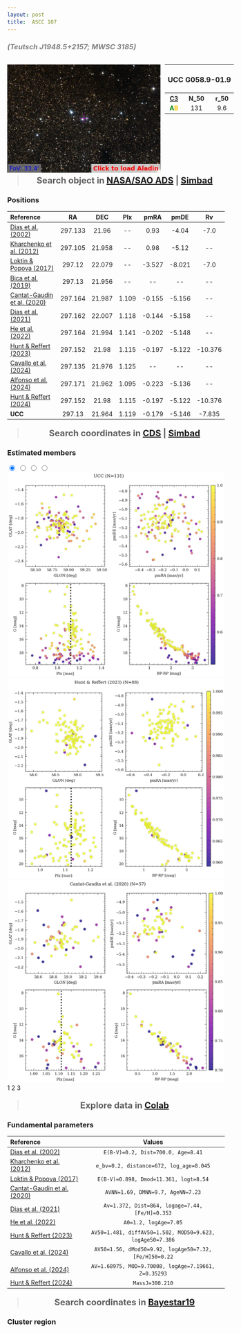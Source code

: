 ```yaml
---
layout: post
title:  ASCC 107
---
```

<h3><span style="color: #808080;"><i>(Teutsch J1948.5+2157; MWSC 3185)</i></span></h3><div style="display: flex; justify-content: space-between; width:720px;height:250px">
<div style="text-align: center;">

<!-- Static image + data attributes for FOV and target -->
<img id="aladin_img"
     data-umami-event="aladin_load"
     src="https://raw.githubusercontent.com/ucc23/Q1N/main/plots/aladin/ascc107.webp"
     alt="Click to load Aladin Lite" 
     style="width:355px;height:250px; cursor: pointer;"
     data-fov="0.32" 
     data-target="297.13 21.964"/>
<!-- Div to contain Aladin Lite viewer -->
<div id="aladin-lite-div" style="width:355px;height:250px;display:none;"></div>
<!-- Aladin Lite script (will be loaded after the image is clicked) -->
<script src="{{ site.baseurl }}/scripts/aladin_load.js"></script>

</div>
<!-- Left block -->

<table style="width:355px;height:250px;">
  <!-- Row 1 (title) -->
  <tr>
    <td colspan="5"><h3>UCC G058.9-01.9</h3></td>
  </tr>
  <!-- Row 2 -->
  <tr>
    <th style="text-align: center;"><a href="https://ucc.ar/faq#what-is-the-c3-parameter" title="Combined class">C3</a></th>
    <th style="text-align: center;"><div title="Stars with membership probability >50%">N_50</div></th>
    <th style="text-align: center;"><div title="Radius that contains half the members [arcmin]">r_50</div></th>
  </tr>
  <!-- Row 3 -->
  <tr>
    <td style="text-align: center;"><span style="color: green; font-weight: bold;">A</span><span style="color: #FFC300; font-weight: bold;">B</span></td>
    <td style="text-align: center;">131</td>
    <td style="text-align: center;">9.6</td>
  </tr>
</table>
</div>

> <p style="text-align:center; font-weight: bold; font-size:20px">Search object in <a data-umami-event="nasa_search" href="https://ui.adsabs.harvard.edu/search/q=%20collection%3Aastronomy%20body%3A%22ASCC%20107%22&sort=date%20desc%2C%20bibcode%20desc&p_=0" target="_blank">NASA/SAO ADS</a> | <a data-umami-event="simbad_search" href="https://simbad.cds.unistra.fr/simbad/sim-id-refs?Ident=ascc107" target="_blank">Simbad</a></p>


### Positions

| Reference    | RA    | DEC   | Plx  | pmRA  | pmDE   |  Rv  |
| :---         | :---: | :---: | :---: | :---: | :---: | :---: |
|[Dias et al. (2002)](https://ui.adsabs.harvard.edu/abs/2002A%26A...389..871D) | 297.133 | 21.96 | -- | 0.93 | -4.04 | -7.0 |
|[Kharchenko et al. (2012)](https://ui.adsabs.harvard.edu/abs/2012A%26A...543A.156K) | 297.105 | 21.958 | -- | 0.98 | -5.12 | -- |
|[Loktin & Popova (2017)](https://ui.adsabs.harvard.edu/abs/2017AstBu..72..257L) | 297.12 | 22.079 | -- | -3.527 | -8.021 | -7.0 |
|[Bica et al. (2019)](https://ui.adsabs.harvard.edu/abs/2019AJ....157...12B) | 297.13 | 21.956 | -- | -- | -- | -- |
|[Cantat-Gaudin et al. (2020)](https://ui.adsabs.harvard.edu/abs/2020A%26A...640A...1C) | 297.164 | 21.987 | 1.109 | -0.155 | -5.156 | -- |
|[Dias et al. (2021)](https://ui.adsabs.harvard.edu/abs/2021MNRAS.504..356D) | 297.162 | 22.007 | 1.118 | -0.144 | -5.158 | -- |
|[He et al. (2022)](https://ui.adsabs.harvard.edu/abs/2022ApJS..262....7H) | 297.164 | 21.994 | 1.141 | -0.202 | -5.148 | -- |
|[Hunt & Reffert (2023)](https://ui.adsabs.harvard.edu/abs/2023A%26A...673A.114H) | 297.152 | 21.98 | 1.115 | -0.197 | -5.122 | -10.376 |
|[Cavallo et al. (2024)](https://ui.adsabs.harvard.edu/abs/2024AJ....167...12C) | 297.135 | 21.976 | 1.125 | -- | -- | -- |
|[Alfonso et al. (2024)](https://ui.adsabs.harvard.edu/abs/2024A%26A...689A..18A) | 297.171 | 21.962 | 1.095 | -0.223 | -5.136 | -- |
|[Hunt & Reffert (2024)](https://ui.adsabs.harvard.edu/abs/2024A%26A...686A..42H) | 297.152 | 21.98 | 1.115 | -0.197 | -5.122 | -10.376 |
| **UCC** |297.13 | 21.964 | 1.119 | -0.179 | -5.146 | -7.835 |

> <p style="text-align:center; font-weight: bold; font-size:20px">Search coordinates in <a data-umami-event="cds_coord_search" href="https://cdsportal.u-strasbg.fr/?target=297.13,+21.964" target="_blank">CDS</a> | <a data-umami-event="simbad_coord_search" href="https://simbad.cds.unistra.fr/mobile/object_list.html?coord=297.13%2021.964&output=json&radius=5&userEntry=ascc107" target="_blank">Simbad</a></p>

### Estimated members

<div class="carousel">
<input type="radio" name="radio-btn" id="slide1" checked>
<input type="radio" name="radio-btn" id="slide1">
<input type="radio" name="radio-btn" id="slide2">
<input type="radio" name="radio-btn" id="slide3">
<div class="slides">
<div class="slide">
<a href="https://raw.githubusercontent.com/ucc23/Q1N/main/plots/UCC/ascc107.webp" target="_blank">
<img src="https://raw.githubusercontent.com/ucc23/Q1N/main/plots/UCC/ascc107.webp" alt="ASCC 107 UCC">
</a>
</div>
<div class="slide">
<a href="https://raw.githubusercontent.com/ucc23/Q1N/main/plots/HUNT23/ascc107.webp" target="_blank">
<img src="https://raw.githubusercontent.com/ucc23/Q1N/main/plots/HUNT23/ascc107.webp" alt="ASCC 107 HUNT23">
</a>
</div>
<div class="slide">
<a href="https://raw.githubusercontent.com/ucc23/Q1N/main/plots/CANTAT20/ascc107.webp" target="_blank">
<img src="https://raw.githubusercontent.com/ucc23/Q1N/main/plots/CANTAT20/ascc107.webp" alt="ASCC 107 CANTAT20">
</a>
</div>
</div>
<div class="indicators">
<label for="slide1">1</label>
<label for="slide2">2</label>
<label for="slide3">3</label>
</div>
</div>


> <p style="text-align:center; font-weight: bold; font-size:20px">Explore data in <a data-umami-event="colab" href="https://colab.research.google.com/github/ucc23/ucc/blob/main/assets/notebook.ipynb" target="_blank">Colab</a></p>


### Fundamental parameters

| Reference |  Values |
| :---      |  :---:  |
| [Dias et al. (2002)](https://ui.adsabs.harvard.edu/abs/2002A%26A...389..871D) | `E(B-V)=0.2, Dist=700.0, Age=8.41` |
| [Kharchenko et al. (2012)](https://ui.adsabs.harvard.edu/abs/2012A%26A...543A.156K) | `e_bv=0.2, distance=672, log_age=8.045` |
| [Loktin & Popova (2017)](https://ui.adsabs.harvard.edu/abs/2017AstBu..72..257L) | `E(B-V)=0.898, Dmod=11.361, logt=8.54` |
| [Cantat-Gaudin et al. (2020)](https://ui.adsabs.harvard.edu/abs/2020A%26A...640A...1C) | `AVNN=1.69, DMNN=9.7, AgeNN=7.23` |
| [Dias et al. (2021)](https://ui.adsabs.harvard.edu/abs/2021MNRAS.504..356D) | `Av=1.372, Dist=864, logage=7.44, [Fe/H]=0.353` |
| [He et al. (2022)](https://ui.adsabs.harvard.edu/abs/2022ApJS..262....7H) | `A0=1.2, logAge=7.05` |
| [Hunt & Reffert (2023)](https://ui.adsabs.harvard.edu/abs/2023A%26A...673A.114H) | `AV50=1.481, diffAV50=1.502, MOD50=9.623, logAge50=7.386` |
| [Cavallo et al. (2024)](https://ui.adsabs.harvard.edu/abs/2024AJ....167...12C) | `AV50=1.56, dMod50=9.92, logAge50=7.32, [Fe/H]50=0.22` |
| [Alfonso et al. (2024)](https://ui.adsabs.harvard.edu/abs/2024A%26A...689A..18A) | `AV=1.68975, MOD=9.70008, logAge=7.19661, Z=0.35293` |
| [Hunt & Reffert (2024)](https://ui.adsabs.harvard.edu/abs/2024A%26A...686A..42H) | `MassJ=300.210` |

> <p style="text-align:center; font-weight: bold; font-size:20px">Search coordinates in <a data-umami-event="bayestar" href="http://argonaut.skymaps.info/query?lon=58.877%20&lat=-1.889&coordsys=gal&mapname=bayestar2019" target="_blank">Bayestar19</a></p>


### Cluster region

<html lang="en">
  <body>
    <center>
    <div id="plot-params"
         data-oc-name="ascc107"
         data-ra-center="297.16"
         data-dec-center="21.99"
         data-rad-deg="9.6"
         data-plx="1.119">
    </div>
    <div id="plot-container">
        <div id="plot"></div>
    </div>
    <script defer type="module" src="{{ site.baseurl }}/scripts/radec_scatter.js"></script>
    </center>
  </body>
</html>
<br>
